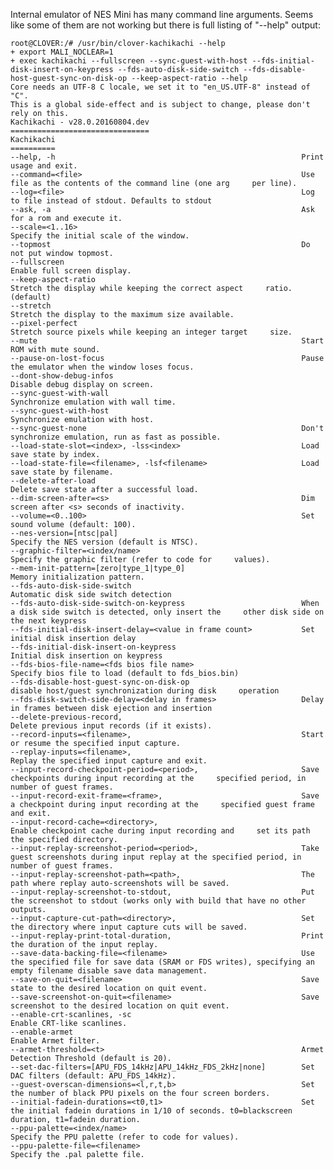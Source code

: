 Internal emulator of NES Mini has many command line arguments. Seems like some of them are not working but there is full listing of "--help" output:


    root@CLOVER:/# /usr/bin/clover-kachikachi --help
    + export MALI_NOCLEAR=1
    + exec kachikachi --fullscreen --sync-guest-with-host --fds-initial-disk-insert-on-keypress --fds-auto-disk-side-switch --fds-disable-host-guest-sync-on-disk-op --keep-aspect-ratio --help
    Core needs an UTF-8 C locale, we set it to "en_US.UTF-8" instead of "C".
    This is a global side-effect and is subject to change, please don't rely on this.
    Kachikachi - v28.0.20160804.dev
    ===============================
    Kachikachi
    ==========
    --help, -h                                                       Print usage and exit.
    --command=<file>                                                 Use file as the contents of the command line (one arg     per line).
    --log=<file>                                                     Log to file instead of stdout. Defaults to stdout
    --ask, -a                                                        Ask for a rom and execute it.
    --scale=<1..16>                                                  Specify the initial scale of the window.
    --topmost                                                        Do not put window topmost.
    --fullscreen                                                     Enable full screen display.
    --keep-aspect-ratio                                              Stretch the display while keeping the correct aspect     ratio. (default)
    --stretch                                                        Stretch the display to the maximum size available.
    --pixel-perfect                                                  Stretch source pixels while keeping an integer target     size.
    --mute                                                           Start ROM with mute sound.
    --pause-on-lost-focus                                            Pause the emulator when the window loses focus.
    --dont-show-debug-infos                                          Disable debug display on screen.
    --sync-guest-with-wall                                           Synchronize emulation with wall time.
    --sync-guest-with-host                                           Synchronize emulation with host.
    --sync-guest-none                                                Don't synchronize emulation, run as fast as possible.
    --load-state-slot=<index>, -lss<index>                           Load save state by index.
    --load-state-file=<filename>, -lsf<filename>                     Load save state by filename.
    --delete-after-load                                              Delete save state after a successful load.
    --dim-screen-after=<s>                                           Dim screen after <s> seconds of inactivity.
    --volume=<0..100>                                                Set sound volume (default: 100).
    --nes-version=[ntsc|pal]                                         Specify the NES version (default is NTSC).
    --graphic-filter=<index/name>                                    Specify the graphic filter (refer to code for     values).
    --mem-init-pattern=[zero|type_1|type_0]                          Memory initialization pattern.
    --fds-auto-disk-side-switch                                      Automatic disk side switch detection
    --fds-auto-disk-side-switch-on-keypress                          When a disk side switch is detected, only insert the     other disk side on the next keypress
    --fds-initial-disk-insert-delay=<value in frame count>           Set initial disk insertion delay
    --fds-initial-disk-insert-on-keypress                            Initial disk insertion on keypress
    --fds-bios-file-name=<fds bios file name>                        Specify bios file to load (default to fds_bios.bin)
    --fds-disable-host-guest-sync-on-disk-op                         disable host/guest synchronization during disk     operation
    --fds-disk-switch-side-delay=<delay in frames>                   Delay in frames between disk ejection and insertion
    --delete-previous-record,                                        Delete previous input records (if it exists).
    --record-inputs=<filename>,                                      Start or resume the specified input capture.
    --replay-inputs=<filename>,                                      Replay the specified input capture and exit.
    --input-record-checkpoint-period=<period>,                       Save checkpoints during input recording at the     specified period, in number of guest frames.
    --input-record-exit-frame=<frame>,                               Save a checkpoint during input recording at the     specified guest frame and exit.
    --input-record-cache=<directory>,                                Enable checkpoint cache during input recording and     set its path the specified directory.
    --input-replay-screenshot-period=<period>,                       Take guest screenshots during input replay at the specified period, in number of guest frames.
    --input-replay-screenshot-path=<path>,                           The path where replay auto-screenshots will be saved.
    --input-replay-screenshot-to-stdout,                             Put the screenshot to stdout (works only with build that have no other outputs.
    --input-capture-cut-path=<directory>,                            Set the directory where input capture cuts will be saved.
    --input-replay-print-total-duration,                             Print the duration of the input replay.
    --save-data-backing-file=<filename>                              Use the specified file for save data (SRAM or FDS writes), specifying an empty filename disable save data management.
    --save-on-quit=<filename>                                        Save state to the desired location on quit event.
    --save-screenshot-on-quit=<filename>                             Save screenshot to the desired location on quit event.
    --enable-crt-scanlines, -sc                                      Enable CRT-like scanlines.
    --enable-armet                                                   Enable Armet filter.
    --armet-threshold=<t>                                            Armet Detection Threshold (default is 20).
    --set-dac-filters=[APU_FDS_14kHz|APU_14kHz_FDS_2kHz|none]        Set DAC filters (default: APU_FDS_14kHz).
    --guest-overscan-dimensions=<l,r,t,b>                            Set the number of black PPU pixels on the four screen borders.
    --initial-fadein-durations=<t0,t1>                               Set the initial fadein durations in 1/10 of seconds. t0=blackscreen duration, t1=fadein duration.
    --ppu-palette=<index/name>                                       Specify the PPU palette (refer to code for values).
    --ppu-palette-file=<filename>                                    Specify the .pal palette file.
